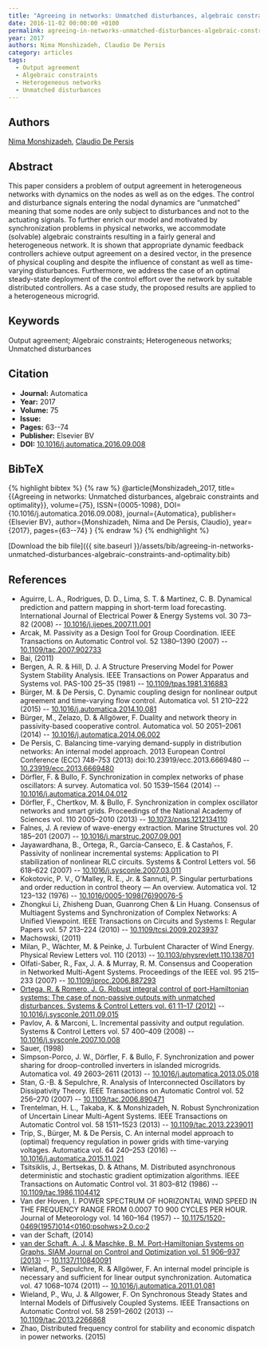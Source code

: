 ```yaml
---
title: "Agreeing in networks: Unmatched disturbances, algebraic constraints and optimality"
date: 2016-11-02 00:00:00 +0100
permalink: agreeing-in-networks-unmatched-disturbances-algebraic-constraints-and-optimality
year: 2017
authors: Nima Monshizadeh, Claudio De Persis
category: articles
tags:
  - Output agreement
  - Algebraic constraints
  - Heterogeneous networks
  - Unmatched disturbances
---
```

 
## Authors
[Nima Monshizadeh](authors/nima-monshizadeh), [Claudio De Persis](authors/claudio-de-persis)
 
## Abstract
This paper considers a problem of output agreement in heterogeneous networks with dynamics on the nodes as well as on the edges. The control and disturbance signals entering the nodal dynamics are “unmatched” meaning that some nodes are only subject to disturbances and not to the actuating signals. To further enrich our model and motivated by synchronization problems in physical networks, we accommodate (solvable) algebraic constraints resulting in a fairly general and heterogeneous network. It is shown that appropriate dynamic feedback controllers achieve output agreement on a desired vector, in the presence of physical coupling and despite the influence of constant as well as time-varying disturbances. Furthermore, we address the case of an optimal steady-state deployment of the control effort over the network by suitable distributed controllers. As a case study, the proposed results are applied to a heterogeneous microgrid.
 
## Keywords
Output agreement; Algebraic constraints; Heterogeneous networks; Unmatched disturbances
 
## Citation
- **Journal:** Automatica
- **Year:** 2017
- **Volume:** 75
- **Issue:** 
- **Pages:** 63--74
- **Publisher:** Elsevier BV
- **DOI:** [10.1016/j.automatica.2016.09.008](https://doi.org/10.1016/j.automatica.2016.09.008)
 
## BibTeX
{% highlight bibtex %}
{% raw %}
@article{Monshizadeh_2017,
  title={{Agreeing in networks: Unmatched disturbances, algebraic constraints and optimality}},
  volume={75},
  ISSN={0005-1098},
  DOI={10.1016/j.automatica.2016.09.008},
  journal={Automatica},
  publisher={Elsevier BV},
  author={Monshizadeh, Nima and De Persis, Claudio},
  year={2017},
  pages={63--74}
}
{% endraw %}
{% endhighlight %}
 
[Download the bib file]({{ site.baseurl }}/assets/bib/agreeing-in-networks-unmatched-disturbances-algebraic-constraints-and-optimality.bib)
 
## References
- Aguirre, L. A., Rodrigues, D. D., Lima, S. T. & Martinez, C. B. Dynamical prediction and pattern mapping in short-term load forecasting. International Journal of Electrical Power &amp; Energy Systems vol. 30 73–82 (2008) -- [10.1016/j.ijepes.2007.11.001](https://doi.org/10.1016/j.ijepes.2007.11.001)
- Arcak, M. Passivity as a Design Tool for Group Coordination. IEEE Transactions on Automatic Control vol. 52 1380–1390 (2007) -- [10.1109/tac.2007.902733](https://doi.org/10.1109/tac.2007.902733)
- Bai, (2011)
- Bergen, A. R. & Hill, D. J. A Structure Preserving Model for Power System Stability Analysis. IEEE Transactions on Power Apparatus and Systems vol. PAS-100 25–35 (1981) -- [10.1109/tpas.1981.316883](https://doi.org/10.1109/tpas.1981.316883)
- Bürger, M. & De Persis, C. Dynamic coupling design for nonlinear output agreement and time-varying flow control. Automatica vol. 51 210–222 (2015) -- [10.1016/j.automatica.2014.10.081](https://doi.org/10.1016/j.automatica.2014.10.081)
- Bürger, M., Zelazo, D. & Allgöwer, F. Duality and network theory in passivity-based cooperative control. Automatica vol. 50 2051–2061 (2014) -- [10.1016/j.automatica.2014.06.002](https://doi.org/10.1016/j.automatica.2014.06.002)
- De Persis, C. Balancing time-varying demand-supply in distribution networks: An internal model approach. 2013 European Control Conference (ECC) 748–753 (2013) doi:10.23919/ecc.2013.6669480 -- [10.23919/ecc.2013.6669480](https://doi.org/10.23919/ecc.2013.6669480)
- Dörfler, F. & Bullo, F. Synchronization in complex networks of phase oscillators: A survey. Automatica vol. 50 1539–1564 (2014) -- [10.1016/j.automatica.2014.04.012](https://doi.org/10.1016/j.automatica.2014.04.012)
- Dörfler, F., Chertkov, M. & Bullo, F. Synchronization in complex oscillator networks and smart grids. Proceedings of the National Academy of Sciences vol. 110 2005–2010 (2013) -- [10.1073/pnas.1212134110](https://doi.org/10.1073/pnas.1212134110)
- Falnes, J. A review of wave-energy extraction. Marine Structures vol. 20 185–201 (2007) -- [10.1016/j.marstruc.2007.09.001](https://doi.org/10.1016/j.marstruc.2007.09.001)
- Jayawardhana, B., Ortega, R., García-Canseco, E. & Castaños, F. Passivity of nonlinear incremental systems: Application to PI stabilization of nonlinear RLC circuits. Systems &amp; Control Letters vol. 56 618–622 (2007) -- [10.1016/j.sysconle.2007.03.011](https://doi.org/10.1016/j.sysconle.2007.03.011)
- Kokotovic, P. V., O’Malley, R. E., Jr. & Sannuti, P. Singular perturbations and order reduction in control theory — An overview. Automatica vol. 12 123–132 (1976) -- [10.1016/0005-1098(76)90076-5](https://doi.org/10.1016/0005-1098(76)90076-5)
- Zhongkui Li, Zhisheng Duan, Guanrong Chen & Lin Huang. Consensus of Multiagent Systems and Synchronization of Complex Networks: A Unified Viewpoint. IEEE Transactions on Circuits and Systems I: Regular Papers vol. 57 213–224 (2010) -- [10.1109/tcsi.2009.2023937](https://doi.org/10.1109/tcsi.2009.2023937)
- Machowski, (2011)
- Milan, P., Wächter, M. & Peinke, J. Turbulent Character of Wind Energy. Physical Review Letters vol. 110 (2013) -- [10.1103/physrevlett.110.138701](https://doi.org/10.1103/physrevlett.110.138701)
- Olfati-Saber, R., Fax, J. A. & Murray, R. M. Consensus and Cooperation in Networked Multi-Agent Systems. Proceedings of the IEEE vol. 95 215–233 (2007) -- [10.1109/jproc.2006.887293](https://doi.org/10.1109/jproc.2006.887293)
- [Ortega, R. & Romero, J. G. Robust integral control of port-Hamiltonian systems: The case of non-passive outputs with unmatched disturbances. Systems &amp; Control Letters vol. 61 11–17 (2012)](robust-integral-control-of-port-hamiltonian-systems-the-case-of-non-passive-outputs-with-unmatched-disturbances) -- [10.1016/j.sysconle.2011.09.015](https://doi.org/10.1016/j.sysconle.2011.09.015)
- Pavlov, A. & Marconi, L. Incremental passivity and output regulation. Systems &amp; Control Letters vol. 57 400–409 (2008) -- [10.1016/j.sysconle.2007.10.008](https://doi.org/10.1016/j.sysconle.2007.10.008)
- Sauer, (1998)
- Simpson-Porco, J. W., Dörfler, F. & Bullo, F. Synchronization and power sharing for droop-controlled inverters in islanded microgrids. Automatica vol. 49 2603–2611 (2013) -- [10.1016/j.automatica.2013.05.018](https://doi.org/10.1016/j.automatica.2013.05.018)
- Stan, G.-B. & Sepulchre, R. Analysis of Interconnected Oscillators by Dissipativity Theory. IEEE Transactions on Automatic Control vol. 52 256–270 (2007) -- [10.1109/tac.2006.890471](https://doi.org/10.1109/tac.2006.890471)
- Trentelman, H. L., Takaba, K. & Monshizadeh, N. Robust Synchronization of Uncertain Linear Multi-Agent Systems. IEEE Transactions on Automatic Control vol. 58 1511–1523 (2013) -- [10.1109/tac.2013.2239011](https://doi.org/10.1109/tac.2013.2239011)
- Trip, S., Bürger, M. & De Persis, C. An internal model approach to (optimal) frequency regulation in power grids with time-varying voltages. Automatica vol. 64 240–253 (2016) -- [10.1016/j.automatica.2015.11.021](https://doi.org/10.1016/j.automatica.2015.11.021)
- Tsitsiklis, J., Bertsekas, D. & Athans, M. Distributed asynchronous deterministic and stochastic gradient optimization algorithms. IEEE Transactions on Automatic Control vol. 31 803–812 (1986) -- [10.1109/tac.1986.1104412](https://doi.org/10.1109/tac.1986.1104412)
- Van der Hoven, I. POWER SPECTRUM OF HORIZONTAL WIND SPEED IN THE FREQUENCY RANGE FROM 0.0007 TO 900 CYCLES PER HOUR. Journal of Meteorology vol. 14 160–164 (1957) -- [10.1175/1520-0469(1957)014<0160:psohws>2.0.co;2](https://doi.org/10.1175/1520-0469(1957)014<0160:psohws>2.0.co;2)
- van der Schaft, (2014)
- [van der Schaft, A. J. & Maschke, B. M. Port-Hamiltonian Systems on Graphs. SIAM Journal on Control and Optimization vol. 51 906–937 (2013)](port-hamiltonian-systems-on-graphs) -- [10.1137/110840091](https://doi.org/10.1137/110840091)
- Wieland, P., Sepulchre, R. & Allgöwer, F. An internal model principle is necessary and sufficient for linear output synchronization. Automatica vol. 47 1068–1074 (2011) -- [10.1016/j.automatica.2011.01.081](https://doi.org/10.1016/j.automatica.2011.01.081)
- Wieland, P., Wu, J. & Allgower, F. On Synchronous Steady States and Internal Models of Diffusively Coupled Systems. IEEE Transactions on Automatic Control vol. 58 2591–2602 (2013) -- [10.1109/tac.2013.2266868](https://doi.org/10.1109/tac.2013.2266868)
- Zhao, Distributed frequency control for stability and economic dispatch in power networks. (2015)

